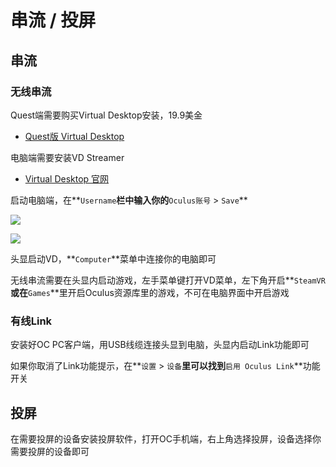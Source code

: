 # 串流 / 投屏

## 串流

### 无线串流

Quest端需要购买Virtual Desktop安装，19.9美金

* [Quest版 Virtual Desktop](https://www.oculus.com/experiences/quest/2017050365004772)

电脑端需要安装VD Streamer

* [Virtual Desktop 官网](https://www.vrdesktop.net/)

启动电脑端，在**`Username`**栏中输入你的**`Oculus账号` &gt; `Save`**

![](https://cdn.jsdelivr.net/gh/EYW-015/Oculus-guide-China/img/ochome/oc_account.png)

![](https://cdn.jsdelivr.net/gh/EYW-015/Oculus-guide-China/img/ochome/vd_username.png)

头显启动VD，**`Computer`**菜单中连接你的电脑即可

无线串流需要在头显内启动游戏，左手菜单键打开VD菜单，左下角开启**`SteamVR`**或在**`Games`**里开启Oculus资源库里的游戏，不可在电脑界面中开启游戏

### 有线Link

安装好OC PC客户端，用USB线缆连接头显到电脑，头显内启动Link功能即可

如果你取消了Link功能提示，在**`设置` &gt; `设备`**里可以找到**`启用 Oculus Link`**功能开关

## 投屏

在需要投屏的设备安装投屏软件，打开OC手机端，右上角选择投屏，设备选择你需要投屏的设备即可

